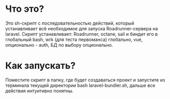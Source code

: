 # Что это?
Это sh-скрипт c последовательностью действий, который устанавливает всё необходимое для запуска Roadrunner-сервера на laravel. Скрипт устанавливает: Roadrunner, octane, sail и биндит его в глобальный bash, wrk (для теста первоманса) глобально, vue, опционально - auth, БД по выбору опционально.

# Как запускать?
Поместите скрипт в папку, где будет создаваться проект и запустите из терминала текущей директории bash laravel-bundler.sh, дальше все действия интуитивно понятны.
